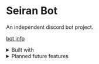 # Seiran Bot
An independent discord bot project.

[bot info](https://eassunkim.github.io/Seiran-Bot/)

<details>
<summary> Built with</summary>

### Languages and Frameworks
- Python 3.12
- Discord.py 
- HTML and markdown (project page and GitHub)

### libraries
- python-dotenv

### external
- GitHub

</details>

<details>
<summary> Planned future features </summary>
    
- Generally more commands
    - RSVP/roll call commands for hosting discord events
    - Mini games
- User specific profiles and responses
    - Using MongoDB to store information for each user that interacts
- Hosting bot online through Google Cloud or other similar service

</details>

